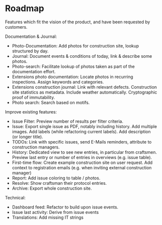 # Roadmap

Features which fit the vision of the product, and have been requested by customers.

Documentation & Journal:
- Photo-Documentation: Add photos for construction site, lookup structured by day.
- Journal: Document events & conditions of today, link & describe some photos.
- Photo-search: Facilitate lookup of photos taken as part of the documentation effort.
- Extensions photo documentation: Locate photos in recurring inspections. Assign keywords and categories.
- Extensions construction journal: Link with relevant defects. Construction site statistics as metadata. Include weather automatically. Cryptographic proof of immutability.
- Photo search: Search based on motifs.

Improve existing features:
- Issue Filter: Preview number of results per filter criteria. 
- Issue: Export single issue as PDF, notably including history. Add multiple images. Add labels (while refactoring current labels). Add description (or longer title).
- TODOs: Link with specific issues, send E-Mails reminders, attribute to construction managers.
- History: Dedicated view to see new entries, in particular from craftsmen. Preview last entry or number of entries in overviews (e.g. issue table). 
- First-time flow: Create example construction site on user request. Add context to registration emails (e.g. when inviting external construction manager)
- Report: Add issue coloring to table / photos.
- Resolve: Show craftsman their protocol entries.
- Archive: Export whole construction site.





Technical:
- Dashboard feed: Refactor to build upon issue events.
- Issue last activity: Derive from issue events
- Translations: Add missing IT strings
